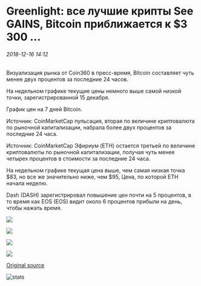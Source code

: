 # Greenlight: все лучшие крипты See GAINS, Bitcoin приближается к $3 300 ...

###### 2018-12-16 14:12

Визуализация рынка от Coin360 в пресс-время, Bitcoin составляет чуть менее двух процентов за последние 24 часов.

На недельном графике текущие цены немного выше самой низкой точки, зарегистрированной 15 декабря.

График цен на 7 дней Bitcoin.

Источник: CoinMarketCap пульсация, вторая по величине криптовалюта по рыночной капитализации, набрала более двух процентов за последние 24 часа.

Источник: CoinMarketCap Эфириум (ETH) остается третьей по величине криптовалюты по рыночной капитализации, получая чуть менее четырех процентов в стоимости за последние 24 часа.

На недельном графике текущая цена выше, чем самая низкая точка $83, но все же значительно ниже, чем $95, Цена, по которой ETH начала неделю.

Dash (DASH) зарегистрировал повышение цен почти на 5 процентов, в то время как EOS (EOS) видит около 6 процентов прибыли на день, чтобы нажать время.

![](https://s3.cointelegraph.com/storage/uploads/view/d35a11f269f93c0a2effb997202e33c9.png)

![](https://s3.cointelegraph.com/storage/uploads/view/ea522d4b3ad9b9dfda100e44032e52ad.png)

![](https://s3.cointelegraph.com/storage/uploads/view/acadecbc11fe45dd9b396a896f9a1762.png)

![](https://s3.cointelegraph.com/storage/uploads/view/dcb1b792f6ea536e47fb2e5d852fc110.png)

[Original source](https://cointelegraph.com/news/greenlight-all-top-cryptos-see-gains-bitcoin-nears-3-300)

![stats](https://c.statcounter.com/11760860/0/a89fa40b/1/ "stats")